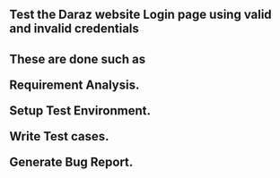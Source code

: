 <h2>Test the Daraz website Login page using valid and invalid credentials<h2>
<p>These are done such as</p>
<p>Requirement Analysis.</p>
<p>Setup Test Environment.</p>
<p>Write Test cases.</p>
<p>Generate Bug Report.</p>
